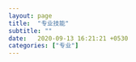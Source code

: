 ```yaml
---
layout: page
title:  "专业技能"
subtitle: ""
date:   2020-09-13 16:21:21 +0530
categories: ["专业"]
---
```


